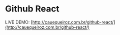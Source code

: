 # Github React

LIVE DEMO: [http://cauequeiroz.com.br/github-react/](http://cauequeiroz.com.br/github-react/)
